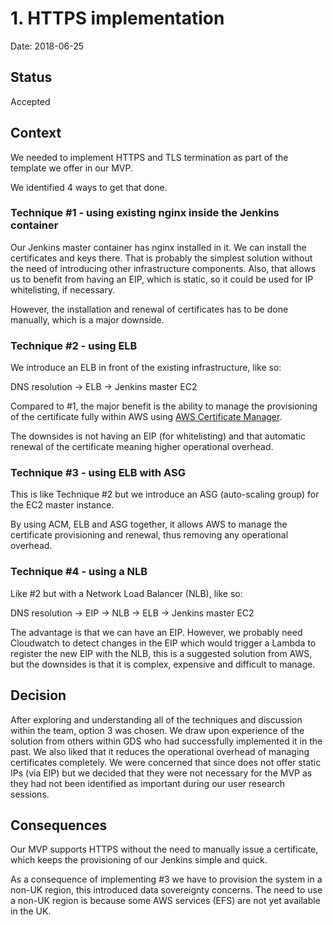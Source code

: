 # 1. HTTPS implementation

Date: 2018-06-25

## Status

Accepted

## Context

We needed to implement HTTPS and TLS termination as part of the template we offer in our MVP.

We identified 4 ways to get that done.


### Technique #1 - using existing nginx inside the Jenkins container

Our Jenkins master container has nginx installed in it. We can install the certificates and keys
there. That is probably the simplest solution without the need of introducing other
infrastructure components. Also, that allows us to benefit from having an EIP, which is
static, so it could be used for IP whitelisting, if necessary.
 
However, the installation and renewal of certificates has to be done manually, which is a major downside.


### Technique #2 - using ELB

We introduce an ELB in front of the existing infrastructure, like so:

DNS resolution -> ELB -> Jenkins master EC2

Compared to #1, the major benefit is the ability to manage the provisioning of the certificate fully within AWS using [AWS Certificate Manager](https://docs.aws.amazon.com/elasticloadbalancing/latest/classic/ssl-server-cert.html).

The downsides is not having an EIP (for whitelisting) and that automatic renewal of the certificate meaning higher operational overhead.


	
### Technique #3 - using ELB with ASG

This is like Technique #2 but we introduce an ASG (auto-scaling group) for the EC2 master instance.

By using ACM, ELB and ASG together, it allows AWS to manage the certificate provisioning and renewal, thus removing any operational overhead.



### Technique #4 - using a NLB

Like #2 but with a Network Load Balancer (NLB), like so:

DNS resolution -> EIP -> NLB -> ELB -> Jenkins master EC2

The advantage is that we can have an EIP. However, we probably need Cloudwatch
to detect changes in the EIP which would trigger a Lambda to register the new EIP with the NLB, this is a suggested solution from AWS, but the downsides is that it is complex, expensive and difficult to manage.


## Decision

After exploring and understanding all of the techniques and discussion within the team, option 3 was chosen. 
We draw upon experience of the solution from others within GDS who had successfully implemented it in the past. 
We also liked that it reduces the operational overhead of managing certificates completely.
We were concerned that since does not offer static IPs (via EIP) but we decided that they were not necessary for the MVP as they had not been identified as important during our user research sessions.


## Consequences

Our MVP supports HTTPS without the need to manually issue a certificate, which keeps the provisioning of our
Jenkins simple and quick.

As a consequence of implementing #3 we have to provision the system in a non-UK region, this introduced data sovereignty concerns. The need to use a non-UK region is because some AWS services (EFS) are not yet available in the UK.